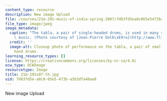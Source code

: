 ```yaml
---
content_type: resource
description: New image Upload
file: /courses/21m-291-music-of-india-spring-2007/7d63fd5ea8c065e5473ba3b3dfa46ae8_21m-291s07-th.jpg
file_type: image/jpeg
image_metadata:
  caption: "The tabla, a pair of single-headed drums, is used in many styles of Indian\
    \ music. (Photo courtesy of [Jean-Pierre Dalb\xE9ra](http://www.flickr.com/people/dalbera/).)"
  credit: ''
  image-alt: Closeup photo of performance on the tabla, a pair of small single-headed
    hand drums.
learning_resource_types: []
license: https://creativecommons.org/licenses/by-nc-sa/4.0/
ocw_type: OCWImage
resourcetype: Image
title: 21m-291s07-th.jpg
uid: 7d63fd5e-a8c0-65e5-473b-a3b3dfa46ae8
---
```

New image Upload